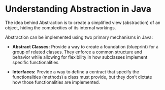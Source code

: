 # Understanding Abstraction in Java

The idea behind Abstraction is to create a simplified view (abstraction) of an object, hiding the complexities of its internal workings.

Abstraction can be implemented using two primary mechanisms in Java:

- **Abstract Classes:** Provide a way to create a foundation (blueprint) for a group of related classes. They enforce a common structure and behavior while allowing for flexibility in how subclasses implement specific functionalities.

- **Interfaces:** Provide a way to define a contract that specify the functionalities (methods) a class must provide, but they don't dictate how those functionalities are implemented.
